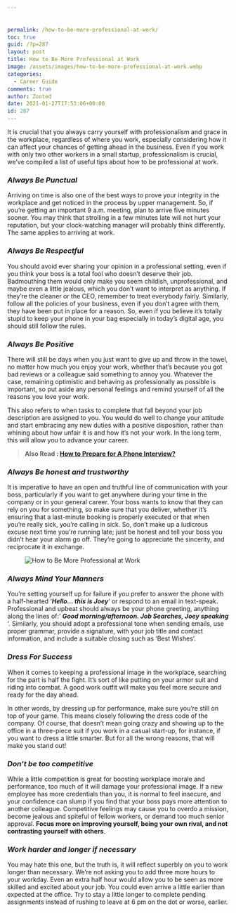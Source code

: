```yaml
---


permalink: /how-to-be-more-professional-at-work/
toc: true
guid: /?p=287
layout: post
title: How to Be More Professional at Work
image: /assets/images/how-to-be-more-professional-at-work.webp
categories:
  - Career Guide
comments: true
author: Zooted
date: 2021-01-27T17:53:06+00:00
id: 287
---
```

It is crucial that you always carry yourself with professionalism and grace in the workplace, regardless of where you work, especially considering how it can affect your chances of getting ahead in the business. Even if you work with only two other workers in a small startup, professionalism is crucial, we&#8217;ve compiled a list of useful tips about how to be professional at work.

### **_Always Be Punctual_**

Arriving on time is also one of the best ways to prove your integrity in the workplace and get noticed in the process by upper management. So, if you&#8217;re getting an important 9 a.m. meeting, plan to arrive five minutes sooner. You may think that strolling in a few minutes late will not hurt your reputation, but your clock-watching manager will probably think differently. The same applies to arriving at work.

### **_Always Be Respectful_** 

You should avoid ever sharing your opinion in a professional setting, even if you think your boss is a total fool who doesn&#8217;t deserve their job. Badmouthing them would only make you seem childish, unprofessional, and maybe even a little jealous, which you don&#8217;t want to interpret as anything. If they&#8217;re the cleaner or the CEO, remember to treat everybody fairly. Similarly, follow all the policies of your business, even if you don&#8217;t agree with them, they have been put in place for a reason. So, even if you believe it&#8217;s totally stupid to keep your phone in your bag especially in today&#8217;s digital age, you should still follow the rules.

### **_Always Be Positive_**

There will still be days when you just want to give up and throw in the towel, no matter how much you enjoy your work, whether that&#8217;s because you got bad reviews or a colleague said something to annoy you. Whatever the case, remaining optimistic and behaving as professionally as possible is important, so put aside any personal feelings and remind yourself of all the reasons you love your work.

This also refers to when tasks to complete that fall beyond your job description are assigned to you. You would do well to change your attitude and start embracing any new duties with a positive disposition, rather than whining about how unfair it is and how it&#8217;s not your work. In the long term, this will allow you to advance your career.

<blockquote class="wp-block-quote">
  <p>
    <strong>Also Read : <a href="/how-to-prepare-for-a-phone-interview/">How to Prepare for A Phone Interview?</a></strong>
  </p>
</blockquote>

### **_Always Be honest and trustworthy_** 

It is imperative to have an open and truthful line of communication with your boss, particularly if you want to get anywhere during your time in the company or in your general career. Your boss wants to know that they can rely on you for something, so make sure that you deliver, whether it&#8217;s ensuring that a last-minute booking is properly executed or that when you&#8217;re really sick, you&#8217;re calling in sick. So, don&#8217;t make up a ludicrous excuse next time you&#8217;re running late; just be honest and tell your boss you didn&#8217;t hear your alarm go off. They&#8217;re going to appreciate the sincerity, and reciprocate it in exchange.


<figure class="wp-block-image size-large">

<img loading="lazy" width="768" height="505" src="/wp-content/uploads/2021/01/pexels-photo-1249158-768x505-1.jpeg" alt="How to Be More Professional at Work" class="wp-image-288" srcset="/wp-content/uploads/2021/01/pexels-photo-1249158-768x505-1.jpeg 768w, /wp-content/uploads/2021/01/pexels-photo-1249158-768x505-1-300x197.jpeg 300w" sizes="(max-width: 768px) 100vw, 768px" /> </figure> 

### **_Always Mind Your Manners_**

You&#8217;re setting yourself up for failure if you prefer to answer the phone with a half-hearted &#8216;**_Hello&#8230; this is Joey_**&#8216; or respond to an email in text-speak. Professional and upbeat should always be your phone greeting, anything along the lines of:&#8217; **_Good morning/afternoon. Job Searches, Joey speaking_** &#8216;. Similarly, you should adopt a professional tone when sending emails, use proper grammar, provide a signature, with your job title and contact information, and include a suitable closing such as &#8216;Best Wishes&#8217;.

### **_Dress For Success_** 

When it comes to keeping a professional image in the workplace, searching for the part is half the fight. It&#8217;s sort of like putting on your armor suit and riding into combat. A good work outfit will make you feel more secure and ready for the day ahead.

In other words, by dressing up for performance, make sure you&#8217;re still on top of your game. This means closely following the dress code of the company. Of course, that doesn&#8217;t mean going crazy and showing up to the office in a three-piece suit if you work in a casual start-up, for instance, if you want to dress a little smarter. But for all the wrong reasons, that will make you stand out!

### **_Don&#8217;t be too competitive_** 

While a little competition is great for boosting workplace morale and performance, too much of it will damage your professional image. If a new employee has more credentials than you, it is normal to feel insecure, and your confidence can slump if you find that your boss pays more attention to another colleague. Competitive feelings may cause you to overdo a mission, become jealous and spiteful of fellow workers, or demand too much senior approval. **Focus more on improving yourself, being your own rival, and not contrasting yourself with others**.

### **_Work harder and longer if necessary_**

You may hate this one, but the truth is, it will reflect superbly on you to work longer than necessary. We&#8217;re not asking you to add three more hours to your workday. Even an extra half hour would allow you to be seen as more skilled and excited about your job. You could even arrive a little earlier than expected at the office. Try to stay a little longer to complete pending assignments instead of rushing to leave at 6 pm on the dot or worse, earlier.

